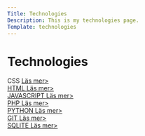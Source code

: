 ```yaml
---
Title: Technologies
Description: This is my technologies page.
Template: technologies
---
```


Technologies
==========================

<div class="box span1">
CSS
<a href="technology/css">Läs mer>
</div>

<div class="box span2">
HTML
<a href="technology/html">Läs mer>
</div>

<div class="box span2">
JAVASCRIPT
<a href="technology/javascript">Läs mer>
</div>

<div class="box span3">
PHP
<a href="technology/php">Läs mer>
</div>

<div class="box span1">
PYTHON
<a href="technology/python">Läs mer>
</div>

<div class="box span2">
GIT
<a href="technology/git">Läs mer>
</div>

<div class="box span1">
SQLITE
<a href="technology/sqlite">Läs mer>
</div>